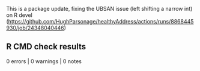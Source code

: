 This is a package update, fixing the UBSAN issue (left shifting a narrow int)
on R devel (https://github.com/HughParsonage/healthyAddress/actions/runs/8868445930/job/24348040446)

## R CMD check results

0 errors | 0 warnings | 0 notes

